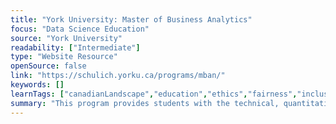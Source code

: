 ```yaml
---
title: "York University: Master of Business Analytics"
focus: "Data Science Education"
source: "York University"
readability: ["Intermediate"]
type: "Website Resource"
openSource: false
link: "https://schulich.yorku.ca/programs/mban/"
keywords: []
learnTags: ["canadianLandscape","education","ethics","fairness","inclusivePractice","machineLearning"]
summary: "This program provides students with the technical, quantitative expertise and strategic mindset to support data-driven business decision-making. The capstone of the program is an Analytics Consulting Project in which students complete a hands-on, problem-driven analytics project and develop applicable business solutions. "
---
```

